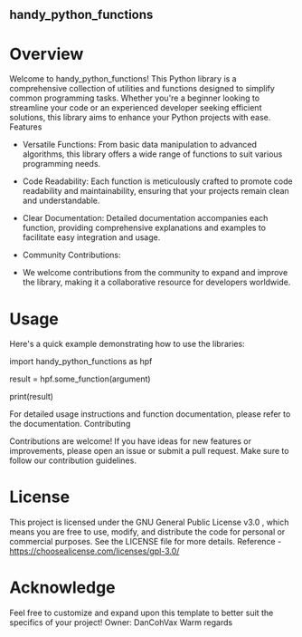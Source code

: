 ## handy_python_functions

# Overview

Welcome to handy_python_functions! This Python library is a comprehensive collection of utilities and functions designed to simplify common programming tasks. Whether you're a beginner looking to streamline your code or an experienced developer seeking efficient solutions, this library aims to enhance your Python projects with ease.
Features

- Versatile Functions:
  From basic data manipulation to advanced algorithms, this library offers a wide range of functions to suit various programming needs.

- Code Readability:
  Each function is meticulously crafted to promote code readability and maintainability, ensuring that your projects remain clean and understandable.

- Clear Documentation:
  Detailed documentation accompanies each function, providing comprehensive explanations and examples to facilitate easy integration and usage.

- Community Contributions:
- We welcome contributions from the community to expand and improve the library, making it a collaborative resource for developers worldwide.
  

# Usage
Here's a quick example demonstrating how to use the libraries:

import handy_python_functions as hpf

result = hpf.some_function(argument)

print(result)

For detailed usage instructions and function documentation, please refer to the documentation.
Contributing

Contributions are welcome! If you have ideas for new features or improvements, please open an issue or submit a pull request. 
Make sure to follow our contribution guidelines.

# License
This project is licensed under the GNU General Public License v3.0 , which means you are free to use, modify, and distribute the code for personal or commercial purposes. See the LICENSE file for more details.
Reference - https://choosealicense.com/licenses/gpl-3.0/

# Acknowledge
Feel free to customize and expand upon this template to better suit the specifics of your project!
Owner: DanCohVax
Warm regards
